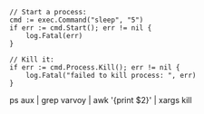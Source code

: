 
```
// Start a process:
cmd := exec.Command("sleep", "5")
if err := cmd.Start(); err != nil {
    log.Fatal(err)
}

// Kill it:
if err := cmd.Process.Kill(); err != nil {
    log.Fatal("failed to kill process: ", err)
}
```

ps aux | grep varvoy | awk '{print $2}' | xargs kill
